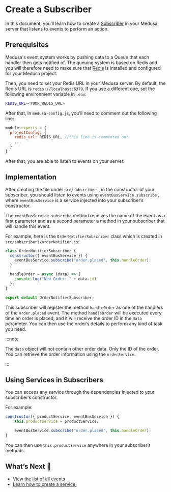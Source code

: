 # Create a Subscriber

In this document, you’ll learn how to create a [Subscriber](overview.md) in your Medusa server that listens to events to perform an action.

## Prerequisites

Medusa's event system works by pushing data to a Queue that each handler then gets notified of. The queuing system is based on Redis and you will therefore need to make sure that [Redis](https://redis.io) is installed and configured for your Medusa project.

Then, you need to set your Redis URL in your Medusa server. By default, the Redis URL is `redis://localhost:6379`. If you use a different one, set the following environment variable in `.env`:

```bash
REDIS_URL=<YOUR_REDIS_URL>
```

After that, in `medusa-config.js`, you’ll need to comment out the following line:

```jsx
module.exports = {
  projectConfig: {
    redis_url: REDIS_URL, //this line is commented out
    ...
  }
}
```

After that, you are able to listen to events on your server.

## Implementation

After creating the file under `src/subscribers`, in the constructor of your subscriber, you should listen to events using `eventBusService.subscribe` , where `eventBusService` is a service injected into your subscriber’s constructor. 

The `eventBusService.subscribe` method receives the name of the event as a first parameter and as a second parameter a method in your subscriber that will handle this event.

For example, here is the `OrderNotifierSubscriber` class which is created in `src/subscribers/orderNotifier.js`:

```jsx
class OrderNotifierSubscriber {
  constructor({ eventBusService }) {
    eventBusService.subscribe("order.placed", this.handleOrder);
  }

  handleOrder = async (data) => {
    console.log("New Order: " + data.id)
  };
}

export default OrderNotifierSubscriber;
```

This subscriber will register the method `handleOrder` as one of the handlers of the `order.placed` event. The method `handleOrder` will be executed every time an order is placed, and it will receive the order ID in the `data` parameter. You can then use the order’s details to perform any kind of task you need.

:::note

The `data` object will not contain other order data. Only the ID of the order. You can retrieve the order information using the `orderService`.

:::

## Using Services in Subscribers

You can access any service through the dependencies injected to your subscriber’s constructor. 

For example:

```jsx
constructor({ productService, eventBusService }) {
    this.productService = productService;

    eventBusService.subscribe("order.placed", this.handleOrder);
}
```

You can then use `this.productService` anywhere in your subscriber’s methods.

## What’s Next 🚀

- [View the list of all events](events-list.md)
- [Learn how to create a service.](/advanced/backend/services/create-service)
